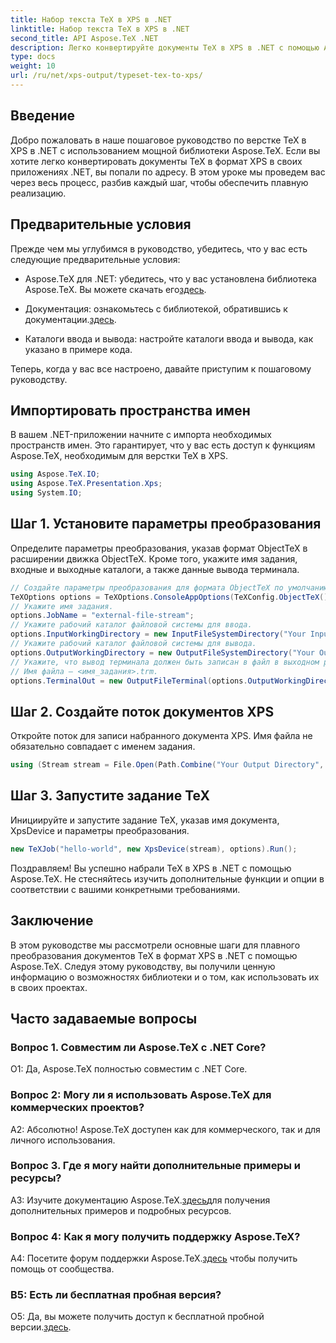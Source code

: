 ```yaml
---
title: Набор текста TeX в XPS в .NET
linktitle: Набор текста TeX в XPS в .NET
second_title: API Aspose.TeX .NET
description: Легко конвертируйте документы TeX в XPS в .NET с помощью Aspose.TeX. Ознакомьтесь с нашим пошаговым руководством, чтобы обеспечить беспрепятственную интеграцию.
type: docs
weight: 10
url: /ru/net/xps-output/typeset-tex-to-xps/
---
```

## Введение

Добро пожаловать в наше пошаговое руководство по верстке TeX в XPS в .NET с использованием мощной библиотеки Aspose.TeX. Если вы хотите легко конвертировать документы TeX в формат XPS в своих приложениях .NET, вы попали по адресу. В этом уроке мы проведем вас через весь процесс, разбив каждый шаг, чтобы обеспечить плавную реализацию.

## Предварительные условия

Прежде чем мы углубимся в руководство, убедитесь, что у вас есть следующие предварительные условия:

-  Aspose.TeX для .NET: убедитесь, что у вас установлена библиотека Aspose.TeX. Вы можете скачать его[здесь](https://releases.aspose.com/tex/net/).

- Документация: ознакомьтесь с библиотекой, обратившись к документации.[здесь](https://reference.aspose.com/tex/net/).

- Каталоги ввода и вывода: настройте каталоги ввода и вывода, как указано в примере кода.

Теперь, когда у вас все настроено, давайте приступим к пошаговому руководству.

## Импортировать пространства имен

В вашем .NET-приложении начните с импорта необходимых пространств имен. Это гарантирует, что у вас есть доступ к функциям Aspose.TeX, необходимым для верстки TeX в XPS.

```csharp
using Aspose.TeX.IO;
using Aspose.TeX.Presentation.Xps;
using System.IO;
```

## Шаг 1. Установите параметры преобразования

Определите параметры преобразования, указав формат ObjectTeX в расширении движка ObjectTeX. Кроме того, укажите имя задания, входные и выходные каталоги, а также данные вывода терминала.

```csharp
// Создайте параметры преобразования для формата ObjectTeX по умолчанию при расширении движка ObjectTeX.
TeXOptions options = TeXOptions.ConsoleAppOptions(TeXConfig.ObjectTeX());
// Укажите имя задания.
options.JobName = "external-file-stream";
// Укажите рабочий каталог файловой системы для ввода.
options.InputWorkingDirectory = new InputFileSystemDirectory("Your Input Directory");
// Укажите рабочий каталог файловой системы для вывода.
options.OutputWorkingDirectory = new OutputFileSystemDirectory("Your Output Directory");
// Укажите, что вывод терминала должен быть записан в файл в выходном рабочем каталоге.
// Имя файла — <имя_задания>.trm.
options.TerminalOut = new OutputFileTerminal(options.OutputWorkingDirectory);
```

## Шаг 2. Создайте поток документов XPS

Откройте поток для записи набранного документа XPS. Имя файла не обязательно совпадает с именем задания.

```csharp
using (Stream stream = File.Open(Path.Combine("Your Output Directory", options.JobName + ".xps"), FileMode.Create))
```

## Шаг 3. Запустите задание TeX

Инициируйте и запустите задание TeX, указав имя документа, XpsDevice и параметры преобразования.

```csharp
new TeXJob("hello-world", new XpsDevice(stream), options).Run();
```

Поздравляем! Вы успешно набрали TeX в XPS в .NET с помощью Aspose.TeX. Не стесняйтесь изучить дополнительные функции и опции в соответствии с вашими конкретными требованиями.

## Заключение

В этом руководстве мы рассмотрели основные шаги для плавного преобразования документов TeX в формат XPS в .NET с помощью Aspose.TeX. Следуя этому руководству, вы получили ценную информацию о возможностях библиотеки и о том, как использовать их в своих проектах.

## Часто задаваемые вопросы

### Вопрос 1. Совместим ли Aspose.TeX с .NET Core?

О1: Да, Aspose.TeX полностью совместим с .NET Core.

### Вопрос 2: Могу ли я использовать Aspose.TeX для коммерческих проектов?

А2: Абсолютно! Aspose.TeX доступен как для коммерческого, так и для личного использования.

### Вопрос 3. Где я могу найти дополнительные примеры и ресурсы?

 A3: Изучите документацию Aspose.TeX.[здесь](https://reference.aspose.com/tex/net/)для получения дополнительных примеров и подробных ресурсов.

### Вопрос 4: Как я могу получить поддержку Aspose.TeX?

 A4: Посетите форум поддержки Aspose.TeX.[здесь](https://forum.aspose.com/c/tex/47) чтобы получить помощь от сообщества.

### В5: Есть ли бесплатная пробная версия?

 О5: Да, вы можете получить доступ к бесплатной пробной версии.[здесь](https://releases.aspose.com/).